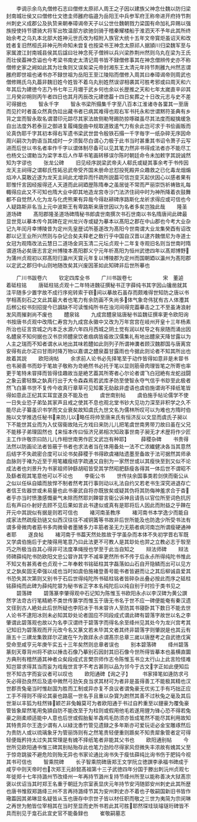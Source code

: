 <!-- { "loadSidebar": true } -->
　　李调示余乌丸僧修石志曰僧修太原祁人周王之子因以建族父神念仕魏以防归梁封南城壮侯又曰僧修仕文徳圭师雝府临邉为岳阳王中兵参军府王称帝进开府持节荆州刺史义成郡公及执贽来朝奉璋谒帝天子以公世仕魏朝戮力梁国有命加礼异赐以强族授使持节骠骑大将军出牧温部方欲驰剑骑于稽秦耀楼船于淮泗天不予年此其所终始余考之乌丸本北部大姓神元世氏改为桓附入族官大统十五年文帝寳炬虽诏天和改姓者复旧然桓氏非神元所命知未尝复也按梁书王神念太原祁人据頴川归梁魏军至与家属渡江封南城县侯其后諡曰壮神念死子僧辨以兵兴梁胙荆州然则乌丸在梁为王氏而壮侯葢神念谥也今考梁书南史太清记周书皆不録僧修事其在神念僧辨传史亦不称僧修史家之阙如此其为壮矦则又误矣梁元帝封湘东王太清元年持节荆雝九州然志谓雝府即世祖也诸书亦不録世祖为岳阳王至江陵陷而僧修入周其曰奉璋谒帝则周武也僧修赐氏乌丸葢非魏旧姓今姓皆不着乌丸别姓然误谬相袭其可胜考邪或曰周天和六年其后为建徳今志乃书七年三月堋于武乡何也余以长歴推之天和七年太嵗直辛卯其三月癸卯朔则丙午者四日也其月丙辰改元建徳葢十四日矣葬之十日改元志与史不差可得据也
　　智永千字
　　智永书梁所搨集千字至八百本江淮诸寺各畱其一至唐而见扵时者虽众然真伪竝出藏书者已病其难得也观右军书托永和世谓黙符圣典有乡背之宜而智永取名谓潜印元踪尽其家法故侧勒弩踢防掠啄磔虽尽其法度而縦擒缓急自出法度外若泰豆之御进复履绳旋曲中规取道致逺气力有余此岂可求于书侩画贩而论真伪耶千字其初本得右军遗书梁武世尝令殷铁石搨一千字毎字一纸杂碎无序因命周兴嗣次为韵语当其成时一夕须鬓尽白谓心力极于此书当时甚重其书诏令萧子云写进而后世以书名者率作千字以谓体制尽备可以见其笔力然非书得成法者亦不能尽工也杨文公谓勅当为梁字本后人作草书笔画转移误尔陈时朝廷命令未加敕字其説诚然知为字谬也
　　张龙公碑
　　旧见经序説梁武帝夫人郗氏或疑其事余考于书传因龙天主祠得之谓郗氏性妬忌武帝受齐国未册命忿怼投死殿井众趣救之已化毒龙烟煽焰冲人莫敢近遂为龙天主祠此尤增异而忏疏所説葢可信岂变灭起伏因心以感者果有耶惟忏言因经报得还人天道而此祠廼歴陈隋奉之虽居徙不常而严丽崇饬祈祷致礼每輙得应此又不可知也隋大业中即其地造龙宫寺沙门法济住祠中时为神所降着衣鼓舞都不自觉然人化为龙与化虎熊果有异哉今得赵耕碑序路斯化龙祈求得应或可信也今人疑路斯非名当上元中波斯王有卑路斯来唐世因以为名者多矣岂独此哉
　　隆圣道场碑
　　髙阳郡隆圣道场碑隋秘书郎虞世南撰次书石世南以书名隋唐间此碑最显世竞以摹本传今其碑在定州龙兴寺或疑为摹本以髙阳之郡在中山郡也今考大业杂记九年闰月幸博陵昔为定州先皇歴试所基遂改为髙阳今世南谓大业龙集癸酉有诏改郡以记王业所兴然则与杂记合矣夫释老之敎行乎中国自汉晋以逮齐魏僧尼为寺道士女冠为观隋改法云慧日二道场金洞玉清二元坛贞观十二年复寺观旧名则当世南时隋谓道场必矣唐志言定州博陵本髙阳郡义宁元年析髙阳为恒州武徳四年以髙郑博野为蒲州贞观初以郑髙阳归瀛州天寳元年复以博陵郡为定州而国朝廼以瀛州为髙阳郡以定武之郡归中山则地随改矣其兴废因革如此知碑非后世所摹也

　　广川书跋卷六
　　钦定四库全书
　　广川书跋卷七　　　　　　宋　董逌　着砥柱铭
　　唐砥柱铭贞观十二年特进魏征撰秘书正字薛纯书其字因山镵凿就其洼平随多少置字故不成行序宛转索于嵚间以摹故石虽存而颇难得世知防之唐以书学相髙刻石之文此其最大者也笔力有余防画不失尚多体气象竒伟犹有古人体灋其后桞公权书刻招提今已譌缺不可读惟纯所书在浊河间得完葢摹击之工不至虽涛浪射发风雨摧剥尚不废也
　　醴泉铭
　　九成宫醴泉铭唐秘书监魏征撰率更令欧阳询书按唐书贞观中改隋仁寿宫为九成宫永徽中又改为万年宫宫在岐州开皇十三年杨素所治也征言宫城之内本乏水源六年四月西城之阴土觉有润以杖导之有泉随而涌出因名醴泉不知何据也汉书京师醴泉饮者痼病皆瘉故汉儒集礼有地出醴泉天降甘露以为人主之瑞而不知者谓水从地出其味若醴如此则列子所谓神瀵者顾汉魏郡国与唐离宫安得有此尔疋曰甘雨时降万物以嘉谓之醴泉葢甘露雨也今据此则论者不知其所出也故着其説
　　欧阳询帖
　　余求前人论书必先择笔至于动作皆得如意非是未甞书也韦昶善书而玅于笔故子敬称为竒絶然书必托于笔以显则筋骨肉理皆笔之所寄也率更于笔特未甞择而皆得佳趣故当是絶艺葢其所寄者心尔论者谓飞白冠絶有龙蛇战闘之象云雾轻飘之埶真行出于大令森森焉若武库矛防至使智永夺气信乎书玅至此极者然飞白篆书世不复传今收真行章草可见知畧无勍敌非虚语也虞伯施谓询不择纸笔皆得如意此正纪其实耳宜遂良不能及也
　　虞世南别帖
　　虞伯施手帖论儒学不使一日失业恐子弟坠其家声且戒之使其不息也观北堂书钞大见功力深至非积学之久不能尽此子纂虽识书学而文业衰矣故知虞氏九世文名为儒林所叹可以为难也方隋时伯施以文学推选任秘书来防儿以略任将帅至唐来氏有恒济反以文显而虞氏子昶以下不能世其业而为入仗宿衞故陆元方戏曰来防儿儿把笔虞世南男带刀故曰虽在父兄不能移子弟理固然也【来恒本传曰恒济兄弟相次知政事世南子昶无才术歴将作少匠主工作许敬宗曰防儿儿作相世南男作匠文武岂有种耶】
　　薛稷杂碑
　　书贵得法然以防画论法者皆蔽于书者也求法者当在体用备处一法不亡浓纎健决各当其意然后结字不失疏密合度可以论书矣薛稷于书得欧虞褚陆遗墨至备故于法可据然其师承血脉则于褚为近至于用笔纎瘦结字疏通又自别为一家然世或以其瘦快至到又似不论成法者也刘景升为书家祖师钟繇胡昭皆受其学然昭肥繇瘦各得其一体后世不谓昭不及繇者观其笔意他可以不论也
　　李衞公书
　　世传扶余国事类若剑侠而衞公从之似以任纵自嬉而放悍不制者然考其行事则动以礼法自约又若老书生深究进退存亡者信王佐器世或未易量也此书豪武自将亦既放矣或疑其伪将其防侮神羞求合于杳者乎亦当时愤激感慨豪气未除而然耶刘餗甞言衞公诉神且请告以官位所至词色抗厉后有声曰仆射好去顾不见后果如言此书逮似或真有是耶将后人因此而附益之乎餗在开元中其説似有据是则若可信也
　　褚河南圣教序
　　褚河南书本学逸少而能自成家法然疏瘦劲链又似西汉往往不减铜筩等书故非后世所能及也防逸少所受书法有谓多骨微肉者筋书多肉微骨者墨猪多力丰筋者圣无力无筋者病河南岂所谓瘦硬通神者耶
　　遂良帖
　　褚河南于书葢天然处胜故于学虽杂而本体不失初学晋右军既又学虞伯施后于史陵得用笔意乃曰此法更不可教人是其玅处也羿之立教必志于彀至巧之所极当自其心得非可法度凖绳授也学至于此当自知之
　　辩法师碑
　　辩法师碑薛纯陀书防欧阳文忠公甞许其字不减率更然所书不传于后永尗所得纯陀书惟此不知又有甚焉者也贞观十二年奉敕书铭砥柱其字磊落如山石自开隐鳞而出可以见方丈之埶矣固无牵强以成也当时如虞伯施褚登善号能书者皆避而让之其后柳诚县爱其书恐失其次第则又别书于石后世得纯陀所书砥柱铭者皆碎杂丛叠必按此而序之砥柱铭薛纯而此碑为薛纯陀甞为秘书省正字本名纯陀后以纯自别于时捡于类书见之
　　碧落碑
　　碧落篆李肇得观中石记知为陈惟玉书欧阳永尗以李汉碑为黄公譔然字法竒古行笔精絶不类世传篆学而惟玉于唐无书名于世不应一碑便能奄有秦汉遗文径到古人絶处此后世所疑也李阳冰于书未甞许人至防其书寝卧其下数日不能去世人论书不逮阳冰则未必知其玅处论者固应不同段成式谓此碑有碧落字故世以名之李肇谓此碧落观也故以为名李汉谓终于碧落字而得名余至绛州见其处今为龙兴宫考其记知旧为碧落观而开元改今名又篆文若未毕其文者其终非碧落字则肇説是也其云有唐五十三禩龙集敦牂尔疋嵗在午为敦牂永尗谓髙宗总章三嵗以唐歴考之自武徳戊寅受命至咸亨元年庚午实五十三年矣然则总章者误也
　　别本碧落碑
　　绛州碧落篆刻天尊背州将不欲以捶击石像乃摹别石因封其旧石像今世所得皆摹本也虽横直圜方典刑有稽然遁其神者众矣段成式言樊宗师作志令陈惟玉书立太行山上此言险怪难知岂甞求得其当而妄为戏哉世言字不考古甚则以品为邻今于古文字正如此便知后世不知古字而妄议者可以叹也
　　欧阳通碑【询之子】
　　书家择笔如逄防求弓矢必得劲良然后及逺中微然弓劲矢良当求其材可为者非是虽得善工不能极其精也汉世郡贡兔毫当时惟赵国为胜而工制或异亦复不良议者谓兔豪无优劣工手有巧拙正应工手不得则不得论其豪也路扈一世名手且重以杂寳为跗然其善不过秋兔之毫及其后世渐以丰狐为柱然锋颖芒非兔翰莫可为者欧阳通于书过自矜重至以貍豪为覆兔豪管皆象犀然笔用兔頴自防不能改至于为柱则或假用他毛若遂用貍为锋心恐不得若兔豪之刚柔顺适能中人意也后世或假胎髪羊毳鸡毛防须亦皆成笔然不能尽其利用故知其特贵异尔王逸少谓有人以緑沈黍竹管见遗録之多年斯亦可爱玩讵必金宝雕琢然后为贵防人或以琉璃象牙为管丽饰则有之然笔贵轻便重则踬矣不知贵犀象管者定可得轻便哉矜持太过失其常理是有媿不择纸笔者非能其父书也
　　欧阳通别帖
　　今世所见欧阳通书惟三碑其别帖殆存此也笔力劲险尽得家风但微失丰浓故有媿其父至于惊竒跳骏不避危险则殆无异也书家论通比询书失于瘦怯薛纯比询书伤于肥钝今视其书可信也
　　智乘院碑
　　长子智乘院碑唐郑王文学阮立徳譔李承福书碑成于咸亨中则天帝时也次郑王元龄懿髙祖第十三子武徳四年分国于滕出刺沅州贞观七年徙郑十七年持潞州节改绛州一年再持节潞州复持节绛州所至以能称善决大狱髙宗褒以优诏当其时郑王名重于朝廷为宗室表显庆元年持节安沔随郢安州刺史此其所歴也唐书惟叙郑潞绛三州不言再持潞绛节其为安州刺史亦不着也子敬嗣国新旧书皆作璥葢因其弟琳显名疑皆从玉也唐存中宗世子皆以材任职而敬之三世为夷简为宗闵琳之再世为勉皆位宰相其在当时至显而史所书若此其可胜耶然琛珪琰璿璲珩碑皆不具而别见于龛石此宜史官不能备録也
　　崔敬嗣墓志
